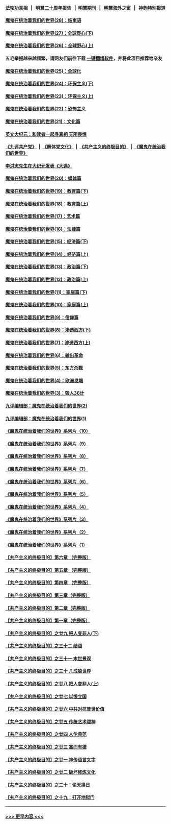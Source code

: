 #### [法轮功真相](https://github.com/gfw-breaker/truth/blob/master/README.md?t=0) &nbsp;&nbsp;|&nbsp;&nbsp; [明慧二十周年报告](https://github.com/gfw-breaker/mh-reports/blob/master/README.md?t=0) &nbsp;&nbsp;|&nbsp;&nbsp;[明慧期刊](https://github.com/gfw-breaker/mh-qikan) &nbsp;&nbsp;|&nbsp;&nbsp; [明慧海外之窗](https://github.com/gfw-breaker/mh-news/blob/master/README.md?t=0) &nbsp;&nbsp;|&nbsp;&nbsp; [神韵特别报道](https://github.com/gfw-breaker/mh-news/blob/master/shenyun.md?t=0)
#### [魔鬼在统治着我们的世界(28)：结束语](../pages/nsc422/n10936246.md?t=07191151) 
#### [魔鬼在统治着我们的世界(27)：全球野心(下)](../pages/nsc422/n10928319.md?t=07191151) 
#### [魔鬼在统治着我们的世界(26)：全球野心(上)](../pages/nsc422/n10900318.md?t=07191151) 
#### 五毛举报越来越频繁，请网友们前往下载 [一键翻墙软件](https://github.com/gfw-breaker/ssr-accounts)，并将此项目推荐给亲友
#### [魔鬼在统治着我们的世界(25)：全球化](../pages/nsc422/n10788205.md?t=07191151) 
#### [魔鬼在统治着我们的世界(24)：环保主义(下)](../pages/nsc422/n10695307.md?t=07191151) 
#### [魔鬼在统治着我们的世界(23)：环保主义(上)](../pages/nsc422/n10688613.md?t=07191151) 
#### [魔鬼在统治着我们的世界(22)：恐怖主义](../pages/nsc422/n10614727.md?t=07191151) 
#### [魔鬼在统治着我们的世界(21)：文化篇](../pages/nsc422/n10597706.md?t=07191151) 
#### [英文大纪元：和读者一起寻真相 无所畏惧](../pages/nsc422/n12542027.md?t=07191151) 
#### [《九评共产党》](https://github.com/begood0513/9ping.md/blob/master/README.md) &nbsp;|&nbsp; [《解体党文化》](../../../../jtdwh.md/blob/master/README.md)  &nbsp;|&nbsp; [《共产主义的终极目的》](../../../../gczydzjmd.md/blob/master/README.md) &nbsp;|&nbsp; [《魔鬼在统治我们的世界》](../../../../mgztzwmdsj.md/blob/master/README.md) 
#### [李洪志先生在大纪元发表《大选》](../pages/nsc422/n12534746.md?t=07191151) 
#### [魔鬼在统治着我们的世界(20)：媒体篇](../pages/nsc422/n10586579.md?t=07191151) 
#### [魔鬼在统治着我们的世界(19)：教育篇(下)](../pages/nsc422/n10564808.md?t=07191151) 
#### [魔鬼在统治着我们的世界(18)：教育篇(上)](../pages/nsc422/n10526970.md?t=07191151) 
#### [魔鬼在统治着我们的世界(17)：艺术篇](../pages/nsc422/n10499093.md?t=07191151) 
#### [魔鬼在统治着我们的世界(16)：法律篇](../pages/nsc422/n10485969.md?t=07191151) 
#### [魔鬼在统治着我们的世界(15)：经济篇(下)](../pages/nsc422/n10469975.md?t=07191151) 
#### [魔鬼在统治着我们的世界(14)：经济篇(上)](../pages/nsc422/n10457370.md?t=07191151) 
#### [魔鬼在统治着我们的世界(13)：政治篇(下)](../pages/nsc422/n10448270.md?t=07191151) 
#### [魔鬼在统治着我们的世界(12)：政治篇(上)](../pages/nsc422/n10444576.md?t=07191151) 
#### [魔鬼在统治着我们的世界(11)：家庭篇(下)](../pages/nsc422/n10440961.md?t=07191151) 
#### [魔鬼在统治着我们的世界(10)：家庭篇(上)](../pages/nsc422/n10435448.md?t=07191151) 
#### [魔鬼在统治着我们的世界(9)：信仰篇](../pages/nsc422/n10432159.md?t=07191151) 
#### [魔鬼在统治着我们的世界(8)：渗透西方(下)](../pages/nsc422/n10429603.md?t=07191151) 
#### [魔鬼在统治着我们的世界(7)：渗透西方(上)](../pages/nsc422/n10426013.md?t=07191151) 
#### [魔鬼在统治着我们的世界(6)：输出革命](../pages/nsc422/n10421536.md?t=07191151) 
#### [魔鬼在统治着我们的世界(5)：东方杀戮](../pages/nsc422/n10417707.md?t=07191151) 
#### [魔鬼在统治着我们的世界(4)：欧洲发端](../pages/nsc422/n10414890.md?t=07191151) 
#### [魔鬼在统治着我们的世界(3)：毁人36计](../pages/nsc422/n10411583.md?t=07191151) 
#### [九评编辑部：魔鬼在统治着我们的世界(2)](../pages/nsc422/n10410036.md?t=07191151) 
#### [九评编辑部：魔鬼在统治着我们的世界(1)](../pages/nsc422/n10406825.md?t=07191151) 
#### [《魔鬼在统治着我们的世界》系列片（10）](../pages/nsc422/n12292670.md?t=07191151) 
#### [《魔鬼在统治着我们的世界》系列片（9）](../pages/nsc422/n12290859.md?t=07191151) 
#### [《魔鬼在统治着我们的世界》系列片（8）](../pages/nsc422/n12287445.md?t=07191151) 
#### [《魔鬼在统治着我们的世界》系列片（7）](../pages/nsc422/n12283425.md?t=07191151) 
#### [《魔鬼在统治着我们的世界》系列片（6）](../pages/nsc422/n12282314.md?t=07191151) 
#### [《魔鬼在统治着我们的世界》系列片（5）](../pages/nsc422/n12281419.md?t=07191151) 
#### [《魔鬼在统治着我们的世界》系列片（4）](../pages/nsc422/n12274024.md?t=07191151) 
#### [《魔鬼在统治着我们的世界》系列片（3）](../pages/nsc422/n12271322.md?t=07191151) 
#### [《魔鬼在统治着我们的世界》系列片（2）](../pages/nsc422/n12269049.md?t=07191151) 
#### [《魔鬼在统治着我们的世界》系列片（1）](../pages/nsc422/n12267575.md?t=07191151) 
#### [【共产主义的终极目的】第六章 （完整版）](../pages/nsc422/n11428913.md?t=07191151) 
#### [【共产主义的终极目的】第五章 （完整版）](../pages/nsc422/n11428912.md?t=07191151) 
#### [【共产主义的终极目的】第四章 （完整版）](../pages/nsc422/n11428907.md?t=07191151) 
#### [【共产主义的终极目的】第三章（完整版）](../pages/nsc422/n11428848.md?t=07191151) 
#### [【共产主义的终极目的】第二章（完整版）](../pages/nsc422/n11428831.md?t=07191151) 
#### [【共产主义的终极目的】第一章（完整版）](../pages/nsc422/n11417651.md?t=07191151) 
#### [【共产主义的终极目的】之廿九 把人变非人(下)](../pages/nsc422/n11344140.md?t=07191151) 
#### [【共产主义的终极目的】之三十二 结语](../pages/nsc422/n11360535.md?t=07191151) 
#### [【共产主义的终极目的】之三十一 末世景观](../pages/nsc422/n11351129.md?t=07191151) 
#### [【共产主义的终极目的】之三十 几成狼世界](../pages/nsc422/n11348280.md?t=07191151) 
#### [【共产主义的终极目的】之廿八 把人变非人(上)](../pages/nsc422/n11340492.md?t=07191151) 
#### [【共产主义的终极目的】之廿七 以恨立国](../pages/nsc422/n11336944.md?t=07191151) 
#### [【共产主义的终极目的】之廿六 中共对抗普世价值](../pages/nsc422/n11324785.md?t=07191151) 
#### [【共产主义的终极目的】之廿五 传统艺术颂神](../pages/nsc422/n11296396.md?t=07191151) 
#### [【共产主义的终极目的】之廿四 人伦典范](../pages/nsc422/n11296397.md?t=07191151) 
#### [【共产主义的终极目的】之廿三 富而有德](../pages/nsc422/n11283598.md?t=07191151) 
#### [【共产主义的终极目的】之廿一 神传语言文字](../pages/nsc422/n11263265.md?t=07191151) 
#### [【共产主义的终极目的】之廿二 破坏修炼文化](../pages/nsc422/n11245728.md?t=07191151) 
#### [【共产主义的终极目的】之二十：偷天换日](../pages/nsc422/n11238846.md?t=07191151) 
#### [【共产主义的终极目的】之十九：打开地狱门](../pages/nsc422/n11206376.md?t=07191151) 

----
#### [ >>> 更早内容 <<< ](../indexes/nsc422-earlier.md)

